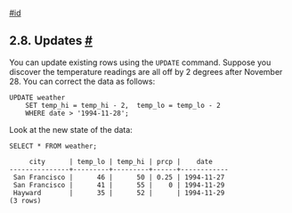 [#id](#TUTORIAL-UPDATE)

## 2.8. Updates [#](#TUTORIAL-UPDATE)

You can update existing rows using the `UPDATE` command. Suppose you discover the temperature readings are all off by 2 degrees after November 28. You can correct the data as follows:

```
UPDATE weather
    SET temp_hi = temp_hi - 2,  temp_lo = temp_lo - 2
    WHERE date > '1994-11-28';
```

Look at the new state of the data:

```
SELECT * FROM weather;

     city      | temp_lo | temp_hi | prcp |    date
---------------+---------+---------+------+------------
 San Francisco |      46 |      50 | 0.25 | 1994-11-27
 San Francisco |      41 |      55 |    0 | 1994-11-29
 Hayward       |      35 |      52 |      | 1994-11-29
(3 rows)
```

